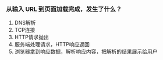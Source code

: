 ### 从输入 URL 到页面加载完成，发生了什么？
1. DNS解析
2. TCP连接
3. HTTP请求抛出
4. 服务端处理请求，HTTP响应返回
5. 浏览器拿到响应数据，解析响应内容，把解析的结果展示给用户